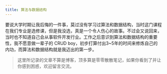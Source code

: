 ```yaml
---
title: 算法与数据结构
---
```


要说大学时期让我后悔的一件事，莫过没有学习过算法和数据结构，当时这门课程在我们专业是选修课，但是我没选，真是一个令人伤心的故事。不过会又说回来，当时也不知道自己会从事软件开发行业。工作之后意识到算法和数据结构的重要性，我不愿意做一辈子的 CRUD boy，初步打算付出3~5年的时间来修炼自己的内功，而算法和数据结构就是我迈出的第一步。

>  这里所记录的文章不算是博客，顶多算是零零散散笔记，如果你看到了并让你感到困惑，欢迎留言交流。